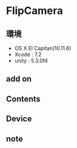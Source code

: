 # FlipCamera #

## 環境 ##
*	OS X El Capitan(10.11.6)
*	Xcode : 7.2
*	unity : 5.3.0f4

## add on ##

## Contents ##

## Device ##

## note ##






